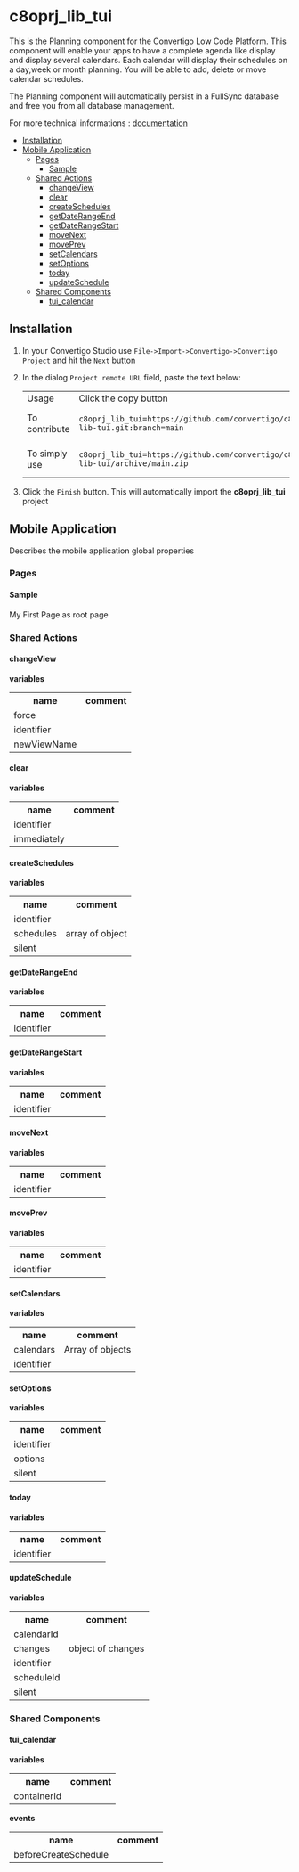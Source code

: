 


# c8oprj_lib_tui

This is the Planning component for the Convertigo Low Code Platform. This component will enable your apps to have a complete agenda like display and display several calendars. Each calendar will display their schedules on a day,week or month planning. You will be able to add, delete or move calendar schedules.

The Planning component will automatically persist in a FullSync database and free you from all database management.



For more technical informations : [documentation](./project.md)

- [Installation](#installation)
- [Mobile Application](#mobile-application)
    - [Pages](#pages)
        - [Sample](#sample)
    - [Shared Actions](#shared-actions)
        - [changeView](#changeview)
        - [clear](#clear)
        - [createSchedules](#createschedules)
        - [getDateRangeEnd](#getdaterangeend)
        - [getDateRangeStart](#getdaterangestart)
        - [moveNext](#movenext)
        - [movePrev](#moveprev)
        - [setCalendars](#setcalendars)
        - [setOptions](#setoptions)
        - [today](#today)
        - [updateSchedule](#updateschedule)
    - [Shared Components](#shared-components)
        - [tui_calendar](#tui_calendar)


## Installation

1. In your Convertigo Studio use `File->Import->Convertigo->Convertigo Project` and hit the `Next` button
2. In the dialog `Project remote URL` field, paste the text below:
   <table>
     <tr><td>Usage</td><td>Click the copy button</td></tr>
     <tr><td>To contribute</td><td>

     ```
     c8oprj_lib_tui=https://github.com/convertigo/c8oprj-lib-tui.git:branch=main
     ```
     </td></tr>
     <tr><td>To simply use</td><td>

     ```
     c8oprj_lib_tui=https://github.com/convertigo/c8oprj-lib-tui/archive/main.zip
     ```
     </td></tr>
    </table>
3. Click the `Finish` button. This will automatically import the __c8oprj_lib_tui__ project


## Mobile Application

Describes the mobile application global properties

### Pages

#### Sample

My First Page as root page

### Shared Actions

#### changeView

**variables**

<table>
<tr>
<th>name</th><th>comment</th>
</tr>
<tr>
<td>force</td><td></td>
</tr>
<tr>
<td>identifier</td><td></td>
</tr>
<tr>
<td>newViewName</td><td></td>
</tr>
</table>

#### clear

**variables**

<table>
<tr>
<th>name</th><th>comment</th>
</tr>
<tr>
<td>identifier</td><td></td>
</tr>
<tr>
<td>immediately</td><td></td>
</tr>
</table>

#### createSchedules

**variables**

<table>
<tr>
<th>name</th><th>comment</th>
</tr>
<tr>
<td>identifier</td><td></td>
</tr>
<tr>
<td>schedules</td><td>array of object</td>
</tr>
<tr>
<td>silent</td><td></td>
</tr>
</table>

#### getDateRangeEnd

**variables**

<table>
<tr>
<th>name</th><th>comment</th>
</tr>
<tr>
<td>identifier</td><td></td>
</tr>
</table>

#### getDateRangeStart

**variables**

<table>
<tr>
<th>name</th><th>comment</th>
</tr>
<tr>
<td>identifier</td><td></td>
</tr>
</table>

#### moveNext

**variables**

<table>
<tr>
<th>name</th><th>comment</th>
</tr>
<tr>
<td>identifier</td><td></td>
</tr>
</table>

#### movePrev

**variables**

<table>
<tr>
<th>name</th><th>comment</th>
</tr>
<tr>
<td>identifier</td><td></td>
</tr>
</table>

#### setCalendars

**variables**

<table>
<tr>
<th>name</th><th>comment</th>
</tr>
<tr>
<td>calendars</td><td>Array of objects</td>
</tr>
<tr>
<td>identifier</td><td></td>
</tr>
</table>

#### setOptions

**variables**

<table>
<tr>
<th>name</th><th>comment</th>
</tr>
<tr>
<td>identifier</td><td></td>
</tr>
<tr>
<td>options</td><td></td>
</tr>
<tr>
<td>silent</td><td></td>
</tr>
</table>

#### today

**variables**

<table>
<tr>
<th>name</th><th>comment</th>
</tr>
<tr>
<td>identifier</td><td></td>
</tr>
</table>

#### updateSchedule

**variables**

<table>
<tr>
<th>name</th><th>comment</th>
</tr>
<tr>
<td>calendarId</td><td></td>
</tr>
<tr>
<td>changes</td><td>object of changes</td>
</tr>
<tr>
<td>identifier</td><td></td>
</tr>
<tr>
<td>scheduleId</td><td></td>
</tr>
<tr>
<td>silent</td><td></td>
</tr>
</table>

### Shared Components

#### tui_calendar

**variables**

<table>
<tr>
<th>name</th><th>comment</th>
</tr>
<tr>
<td>containerId</td><td></td>
</tr>
</table>

**events**

<table>
<tr>
<th>name</th><th>comment</th>
</tr>
<tr>
<td>beforeCreateSchedule</td><td></td>
</tr>
</table>



